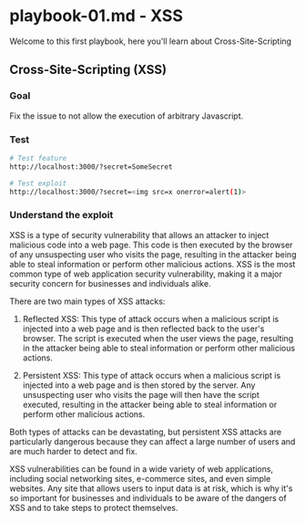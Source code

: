 # playbook-01.md - XSS

Welcome to this first playbook, here you'll learn about Cross-Site-Scripting


## Cross-Site-Scripting (XSS)

### Goal

Fix the issue to not allow the execution of arbitrary Javascript.

### Test

```bash
# Test feature
http://localhost:3000/?secret=SomeSecret

# Test exploit
http://localhost:3000/?secret=<img src=x onerror=alert(1)>
```

### Understand the exploit

XSS is a type of security vulnerability that allows an attacker to inject malicious code into a web page. This code is then executed by the browser of any unsuspecting user who visits the page, resulting in the attacker being able to steal information or perform other malicious actions. XSS is the most common type of web application security vulnerability, making it a major security concern for businesses and individuals alike.


There are two main types of XSS attacks:

1. Reflected XSS: This type of attack occurs when a malicious script is injected into a web page and is then reflected back to the user's browser. The script is executed when the user views the page, resulting in the attacker being able to steal information or perform other malicious actions.

2. Persistent XSS: This type of attack occurs when a malicious script is injected into a web page and is then stored by the server. Any unsuspecting user who visits the page will then have the script executed, resulting in the attacker being able to steal information or perform other malicious actions.


Both types of attacks can be devastating, but persistent XSS attacks are particularly dangerous because they can affect a large number of users and are much harder to detect and fix.

XSS vulnerabilities can be found in a wide variety of web applications, including social networking sites, e-commerce sites, and even simple websites. Any site that allows users to input data is at risk, which is why it's so important for businesses and individuals to be aware of the dangers of XSS and to take steps to protect themselves.